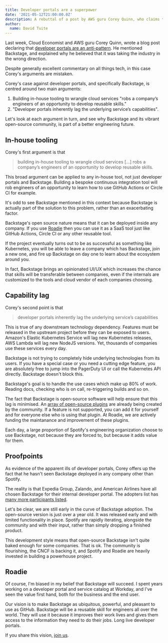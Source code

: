 ```yaml
---
title: Developer portals are a superpower
date: '2021-05-12T21:00:00.0Z'
description: A rebuttal of a post by AWS guru Corey Quinn, who claims that developer portals are an anti-pattern.
author:
  name: David Tuite
---
```


Last week, Cloud Economist and AWS guru Corey Quinn, wrote a blog post declaring that [developer portals are an anti-pattern](https://www.lastweekinaws.com/blog/developer-portals-are-an-anti-pattern/). He mentioned Backstage, and explained why he believed that it was taking the industry in the wrong direction.

Despite generally excellent commentary on all things tech, in this case Corey's arguments are mistaken.

Corey's case against developer portals, and specifically Backstage, is centred around two main arguments:

1. Building in-house tooling to wrangle cloud services "robs a company’s engineers of an opportunity to develop reusable skills."
2. "Developer portals inherently lag the underlying service’s capabilities".

Let's look at each argument in turn, and see why Backstage and its vibrant open-source community, is part of a better engineering future.

## In-house tooling

Corey's first argument is that

> building in-house tooling to wrangle cloud services [...] robs a company’s engineers of an opportunity to develop reusable skills.

This broad argument can be applied to any in-house tool, not just developer portals and Backstage. Building a bespoke continuous integration tool will rob engineers of an opportunity to learn how to use GitHub Actions or Circle CI for example.

It's odd to see Backstage mentioned in this context because Backstage is actually part of the solution to this problem, rather than an exacerbating factor.

Backstage's open source nature means that it can be deployed inside any company. If you use [Roadie](https://roadie.io) then you can use it as a SaaS tool just like GitHub Actions, Circle CI or any other reusable tool.

If the project eventually turns out to be as successful as something like Kubernetes, you will be able to leave a company which has Backstage, join a new one, and fire up Backstage on day one to learn about the ecosystem around you.

In fact, Backstage brings an opinionated UI/UX which increases the chance that skills will be transferable between companies, even if the internals are customized to the tools and cloud vendor of each companies choosing.

## Capability lag

Corey's second point is that

> developer portals inherently lag the underlying service’s capabilities

This is true of any downstream technology dependency. Features must be released in the upstream project before they can be exposed to users. Amazon's Elastic Kubernetes Service will lag new Kubernetes releases, AWS Lambda will lag new NodeJS versions. Yet, thousands of companies use these services every day.

Backstage is not trying to completely hide underlying technologies from its users. If you have a special case or you need a cutting edge feature, you are absolutely free to jump into the PagerDuty UI or call the Kubernetes API directly. Backstage doesn't block this.

Backstage's goal is to handle the use cases which make up 80% of work. Reading docs, checking who is on call, re-triggering builds and so on.

The fact that Backstage is open-source software will help ensure that this lag is minimised. An [array of open-source plugins](https://backstage.io/plugins) are already being created by the community. If a feature is not supported, you can add it for yourself and for everyone else who is using that plugin. At Roadie, we are actively funding the maintanance and improvement of these plugins.

Each day, a large proportion of Spotify's engineering organization choose to use Backstage, not because they are forced to, but because it adds value for them.

## Proofpoints

As evidence of the apparent ills of developer portals, Corey offers up the fact that he hasn't seen Backstage deployed in any company other than Spotify.

The reality is that Expedia Group, Zalando, and American Airlines have all chosen Backstage for their internal developer portal. The adopters list has [many more participants listed](https://github.com/backstage/backstage/blob/master/ADOPTERS.md).

Let's be clear, we are still early in the curve of Backstage adoption. The open-source version is just over a year old. It was released early and with limited functionality in place. Spotify are rapidly iterating, alongside the community and with their input, rather than simply dropping a finished product.

This development style means that open-source Backstage isn't quite baked enough for some companies. That is ok. The community is flourishing, the CNCF is backing it, and Spotify and Roadie are heavily invested in building a powerhouse project.

## Roadie

Of course, I'm biased in my belief that Backstage will succeed. I spent years working on a developer portal and service catalog at Workday, and I've seen the value first hand, both for the business and the end user.

Our vision is to make Backstage as ubiquitous, powerful, and pleasant to use as GitHub. Backstage will be a reusable skill for engineers all over the world. They will use it because it improves their work lives and gives them access to the information they need to do their jobs. Long live developer portals.

If you share this vision, [join us](https://careers.roadie.io).
